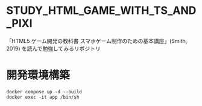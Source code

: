 # STUDY_HTML_GAME_WITH_TS_AND_PIXI
「HTML5 ゲーム開発の教科書 スマホゲーム制作のための基本講座」(Smith, 2019) を読んで勉強してみるリポジトリ

# 開発環境構築
```
docker compose up -d --build
docker exec -it app /bin/sh
```